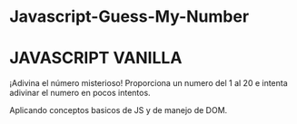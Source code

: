 # Javascript-Guess-My-Number
# JAVASCRIPT VANILLA 

¡Adivina el número misterioso! Proporciona un numero del 1 al 20 e intenta adivinar el numero en pocos intentos.


Aplicando conceptos basicos de JS y de manejo de DOM.
